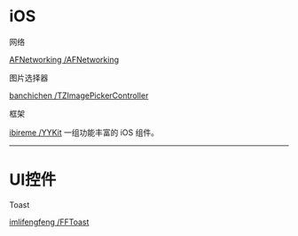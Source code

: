 # iOS

网络

[AFNetworking /AFNetworking](https://github.com/AFNetworking/AFNetworking)

图片选择器

[banchichen /TZImagePickerController](https://github.com/banchichen/TZImagePickerController)

框架

[ibireme /YYKit](https://github.com/ibireme/YYKit)                                             一组功能丰富的 iOS 组件。



---

# UI控件

Toast

[imlifengfeng /FFToast](https://github.com/imlifengfeng/FFToast)



